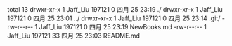 total 13
drwxr-xr-x 1 Jaff_Liu 197121  0 四月 25 23:19 ./
drwxr-xr-x 1 Jaff_Liu 197121  0 四月 25 23:01 ../
drwxr-xr-x 1 Jaff_Liu 197121  0 四月 25 23:14 .git/
-rw-r--r-- 1 Jaff_Liu 197121  0 四月 25 23:19 NewBooks.md
-rw-r--r-- 1 Jaff_Liu 197121 33 四月 25 23:03 README.md
